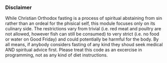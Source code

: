 ### Disclaimer ###
While Christian Orthodox fasting is a process of spiritual abstaining from sin rather than an ordeal for the phisical self, this module focuses only on its culinary side. The restrictions vary from trivial (i.e. red meat and poultry are not allowed, however fish can still be consumed) to very strict (i.e. no food or water on Good Friday) and could potentially be harmful for the body. By all means, if anybody considers fasting of any kind they shoud seek medical AND spiritual advice first.
Please treat this code as an excercise in programming, not as any kind of diet instructions.
